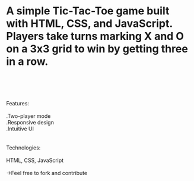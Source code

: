 # A simple Tic-Tac-Toe game built with HTML, CSS, and JavaScript. Players take turns marking X and O on a 3x3 grid to win by getting three in a row.<br><br><br>

Features:<br><br>
.Two-player mode<br>
.Responsive design<br>
.Intuitive UI<br>
<br><br>
Technologies:<br>
<br>
HTML, CSS, JavaScript<br><br>
->Feel free to fork and contribute